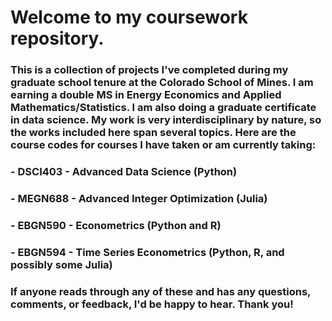 # Welcome to my coursework repository. 
### This is a collection of projects I've completed during my graduate school tenure at the Colorado School of Mines. I am earning a double MS in Energy Economics and Applied Mathematics/Statistics. I am also doing a graduate certificate in data science. My work is very interdisciplinary by nature, so the works included here span several topics. Here are the course codes for courses I have taken or am currently taking:

### - DSCI403 - Advanced Data Science (Python)
### - MEGN688 - Advanced Integer Optimization (Julia)
### - EBGN590 - Econometrics (Python and R)
### - EBGN594 - Time Series Econometrics (Python, R, and possibly some Julia)

### If anyone reads through any of these and has any questions, comments, or feedback, I'd be happy to hear. Thank you!